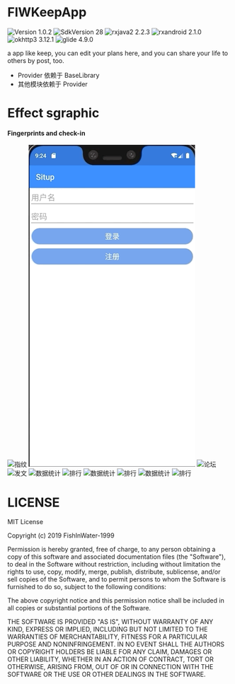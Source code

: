 # FIWKeepApp

![Version 1.0.2](https://img.shields.io/badge/SdkVersion-1.0.2-orange.svg?style=flat)
![SdkVersion 28](https://img.shields.io/badge/SdkVersion-28-green.svg?style=flat)
![rxjava2 2.2.3](https://img.shields.io/badge/rxjava2-2.2.3-red.svg?style=flat)
![rxandroid 2.1.0](https://img.shields.io/badge/rxandroid-2.1.0-grown.svg?style=flat)
![okhttp3 3.12.1](https://img.shields.io/badge/okhttp3-3.12.1-blue.svg?style=flat)
![glide 4.9.0](https://img.shields.io/badge/glide-4.9.0-green.svg?style=flat)

a app like keep, you can edit your plans here, and you can share your life to others by post, too.

- Provider 依赖于 BaseLibrary
- 其他模块依赖于 Provider

# Effect sgraphic
#### Fingerprints and check-in
![指纹](https://github.com/FishInWater-1999/FIWKeepApp/blob/master/WikiFiles/Dec-23-2019%2009-24-30.gif)
![签到](https://github.com/FishInWater-1999/FIWKeepApp/blob/master/WikiFiles/Dec-23-2019%2009-25-13.gif)
![论坛](https://github.com/FishInWater-1999/FIWKeepApp/blob/master/WikiFiles/Dec-23-2019%2009-27-03.gif)
![发文](https://github.com/FishInWater-1999/FIWKeepApp/blob/master/WikiFiles/Dec-23-2019%2009-27-53.gif)
![数据统计](https://github.com/FishInWater-1999/FIWKeepApp/blob/master/WikiFiles/Dec-23-2019%2009-29-57.gif)
![排行](https://github.com/FishInWater-1999/FIWKeepApp/blob/master/WikiFiles/Dec-23-2019%2009-36-53.gif)
![数据统计](https://github.com/FishInWater-1999/FIWKeepApp/blob/master/WikiFiles/Dec-23-2019%2009-37-48.gif)
![排行](https://github.com/FishInWater-1999/FIWKeepApp/blob/master/WikiFiles/Dec-23-2019%2009-38-20.gif)
![数据统计](https://github.com/FishInWater-1999/FIWKeepApp/blob/master/WikiFiles/Dec-23-2019%2009-38-58.gif)
![排行](https://github.com/FishInWater-1999/FIWKeepApp/blob/master/WikiFiles/)</br>

# LICENSE
MIT License

Copyright (c) 2019 FishInWater-1999

Permission is hereby granted, free of charge, to any person obtaining a copy
of this software and associated documentation files (the "Software"), to deal
in the Software without restriction, including without limitation the rights
to use, copy, modify, merge, publish, distribute, sublicense, and/or sell
copies of the Software, and to permit persons to whom the Software is
furnished to do so, subject to the following conditions:

The above copyright notice and this permission notice shall be included in all
copies or substantial portions of the Software.

THE SOFTWARE IS PROVIDED "AS IS", WITHOUT WARRANTY OF ANY KIND, EXPRESS OR
IMPLIED, INCLUDING BUT NOT LIMITED TO THE WARRANTIES OF MERCHANTABILITY,
FITNESS FOR A PARTICULAR PURPOSE AND NONINFRINGEMENT. IN NO EVENT SHALL THE
AUTHORS OR COPYRIGHT HOLDERS BE LIABLE FOR ANY CLAIM, DAMAGES OR OTHER
LIABILITY, WHETHER IN AN ACTION OF CONTRACT, TORT OR OTHERWISE, ARISING FROM,
OUT OF OR IN CONNECTION WITH THE SOFTWARE OR THE USE OR OTHER DEALINGS IN THE
SOFTWARE.
